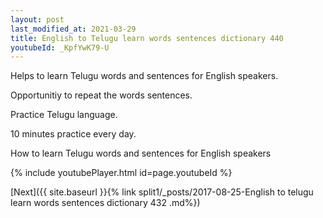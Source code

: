 ```yaml
---
layout: post
last_modified_at: 2021-03-29
title: English to Telugu learn words sentences dictionary 440 
youtubeId: _KpfYwK79-U
---
```

 
 
Helps to learn Telugu words and sentences for English speakers.

Opportunitiy to repeat the words sentences. 

Practice Telugu language. 
 
10 minutes practice every day. 
 
How to learn Telugu words and sentences for English speakers 
 
{% include youtubePlayer.html id=page.youtubeId %}
 
 
[Next]({{ site.baseurl }}{% link  split1/_posts/2017-08-25-English to telugu learn words sentences dictionary 432 .md%})
 
